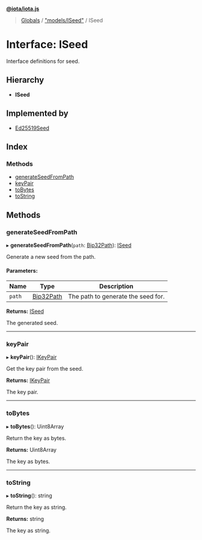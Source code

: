 **[@iota/iota.js](../README.md)**

> [Globals](../README.md) / ["models/ISeed"](../modules/_models_iseed_.md) / ISeed

# Interface: ISeed

Interface definitions for seed.

## Hierarchy

* **ISeed**

## Implemented by

* [Ed25519Seed](../classes/_seedtypes_ed25519seed_.ed25519seed.md)

## Index

### Methods

* [generateSeedFromPath](_models_iseed_.iseed.md#generateseedfrompath)
* [keyPair](_models_iseed_.iseed.md#keypair)
* [toBytes](_models_iseed_.iseed.md#tobytes)
* [toString](_models_iseed_.iseed.md#tostring)

## Methods

### generateSeedFromPath

▸ **generateSeedFromPath**(`path`: [Bip32Path](../classes/_crypto_bip32path_.bip32path.md)): [ISeed](_models_iseed_.iseed.md)

Generate a new seed from the path.

#### Parameters:

Name | Type | Description |
------ | ------ | ------ |
`path` | [Bip32Path](../classes/_crypto_bip32path_.bip32path.md) | The path to generate the seed for. |

**Returns:** [ISeed](_models_iseed_.iseed.md)

The generated seed.

___

### keyPair

▸ **keyPair**(): [IKeyPair](_models_ikeypair_.ikeypair.md)

Get the key pair from the seed.

**Returns:** [IKeyPair](_models_ikeypair_.ikeypair.md)

The key pair.

___

### toBytes

▸ **toBytes**(): Uint8Array

Return the key as bytes.

**Returns:** Uint8Array

The key as bytes.

___

### toString

▸ **toString**(): string

Return the key as string.

**Returns:** string

The key as string.
